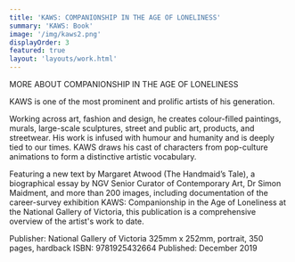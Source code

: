 ```yaml
---
title: 'KAWS: COMPANIONSHIP IN THE AGE OF LONELINESS'
summary: 'KAWS: Book'
image: '/img/kaws2.png'
displayOrder: 3
featured: true
layout: 'layouts/work.html'
---
```

MORE ABOUT COMPANIONSHIP IN THE AGE OF LONELINESS

KAWS is one of the most prominent and prolific artists of his generation.

Working across art, fashion and design, he creates colour-filled paintings, murals, large-scale sculptures, street and public art, products, and streetwear. His work is infused with humour and humanity and is deeply tied to our times. KAWS draws his cast of characters from pop-culture animations to form a distinctive artistic vocabulary.  

Featuring a new text by Margaret Atwood (The Handmaid’s Tale), a biographical essay by NGV Senior Curator of Contemporary Art, Dr Simon Maidment, and more than 200 images, including documentation of the career-survey exhibition KAWS: Companionship in the Age of Loneliness at the National Gallery of Victoria, this publication is a comprehensive overview of the artist's work to date.

Publisher: National Gallery of Victoria
325mm x 252mm, portrait, 350 pages, hardback
ISBN: 9781925432664
Published: December 2019
